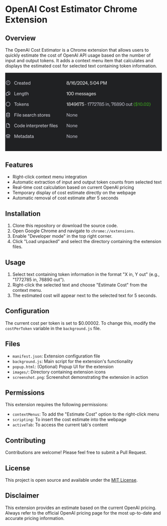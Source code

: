 # OpenAI Cost Estimator Chrome Extension

## Overview

The OpenAI Cost Estimator is a Chrome extension that allows users to quickly estimate the cost of OpenAI API usage based on the number of input and output tokens. It adds a context menu item that calculates and displays the estimated cost for selected text containing token information.

![OpenAI Cost Estimator Screenshot](images/screenshot.png)

## Features

- Right-click context menu integration
- Automatic extraction of input and output token counts from selected text
- Real-time cost calculation based on current OpenAI pricing
- Temporary display of cost estimate directly on the webpage
- Automatic removal of cost estimate after 5 seconds

## Installation

1. Clone this repository or download the source code.
2. Open Google Chrome and navigate to `chrome://extensions`.
3. Enable "Developer mode" in the top right corner.
4. Click "Load unpacked" and select the directory containing the extension files.

## Usage

1. Select text containing token information in the format "X in, Y out" (e.g., "1772785 in, 76890 out").
2. Right-click the selected text and choose "Estimate Cost" from the context menu.
3. The estimated cost will appear next to the selected text for 5 seconds.

## Configuration

The current cost per token is set to $0.00002. To change this, modify the `costPerToken` variable in the `background.js` file.

## Files

- `manifest.json`: Extension configuration file
- `background.js`: Main script for the extension's functionality
- `popup.html`: (Optional) Popup UI for the extension
- `images/`: Directory containing extension icons
- `screenshot.png`: Screenshot demonstrating the extension in action

## Permissions

This extension requires the following permissions:
- `contextMenus`: To add the "Estimate Cost" option to the right-click menu
- `scripting`: To insert the cost estimate into the webpage
- `activeTab`: To access the current tab's content

## Contributing

Contributions are welcome! Please feel free to submit a Pull Request.

## License

This project is open source and available under the [MIT License](LICENSE).

## Disclaimer

This extension provides an estimate based on the current OpenAI pricing. Always refer to the official OpenAI pricing page for the most up-to-date and accurate pricing information.